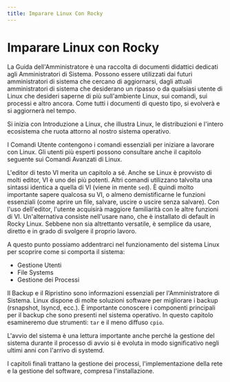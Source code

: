 ```yaml
---
title: Imparare Linux Con Rocky
---
```


<!-- markdownlint-disable MD025 MD007 -->

# Imparare Linux con Rocky

La Guida dell'Amministratore è una raccolta di documenti didattici dedicati agli Amministratori di Sistema. Possono essere utilizzati dai futuri amministratori di sistema che cercano di aggiornarsi, dagli attuali amministratori di sistema che desiderano un ripasso o da qualsiasi utente di Linux che desideri saperne di più sull'ambiente Linux, sui comandi, sui processi e altro ancora. Come tutti i documenti di questo tipo, si evolverà e si aggiornerà nel tempo.

Si inizia con Introduzione a Linux, che illustra Linux, le distribuzioni e l'intero ecosistema che ruota attorno al nostro sistema operativo.

I Comandi Utente contengono i comandi essenziali per iniziare a lavorare con Linux. Gli utenti più esperti possono consultare anche il capitolo seguente sui Comandi Avanzati di Linux.

L'editor di testo VI merita un capitolo a sé. Anche se Linux è provvisto di molti editor, VI è uno dei più potenti. Altri comandi utilizzano talvolta una sintassi identica a quella di VI (viene in mente `sed`). È quindi molto importante sapere qualcosa su VI, o almeno demistificarne le funzioni essenziali (come aprire un file, salvare, uscire o uscire senza salvare). Con l'uso dell'editor, l'utente acquisirà maggiore familiarità con le altre funzioni di VI. Un'alternativa consiste nell'usare nano, che è installato di default in Rocky Linux. Sebbene non sia altrettanto versatile, è semplice da usare, diretto e in grado di svolgere il proprio lavoro.

A questo punto possiamo addentrarci nel funzionamento del sistema Linux per scoprire come si comporta il sistema:

- Gestione Utenti
- File Systems
- Gestione dei Processi

Il Backup e il Ripristino sono informazioni essenziali per l'Amministratore di Sistema. Linux dispone di molte soluzioni software per migliorare i backup (rsnapshot, lsyncd, ecc.). È importante conoscere i componenti principali per il backup che sono presenti nel sistema operativo. In questo capitolo esamineremo due strumenti: `tar` e il meno diffuso `cpio`.

L'avvio del sistema è una lettura importante anche perché la gestione del sistema durante il processo di avvio si è evoluta in modo significativo negli ultimi anni con l'arrivo di systemd.

I capitoli finali trattano la gestione dei processi, l'implementazione della rete e la gestione del software, compresa l'installazione.
